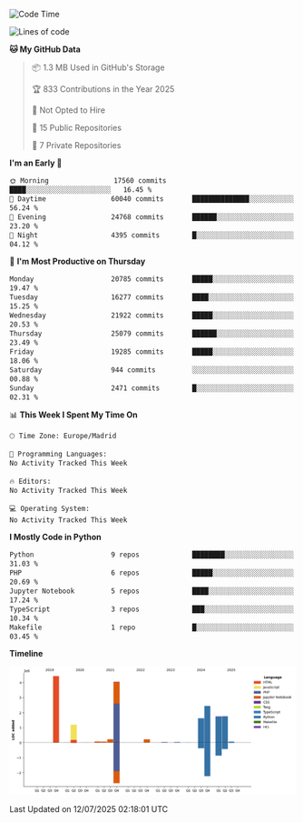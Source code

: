 <!--START_SECTION:waka-->
![Code Time](http://img.shields.io/badge/Code%20Time-839%20hrs%2038%20mins-blue)

![Lines of code](https://img.shields.io/badge/From%20Hello%20World%20I%27ve%20Written-18.0%20million%20lines%20of%20code-blue)

**🐱 My GitHub Data** 

> 📦 1.3 MB Used in GitHub's Storage 
 > 
> 🏆 833 Contributions in the Year 2025
 > 
> 🚫 Not Opted to Hire
 > 
> 📜 15 Public Repositories 
 > 
> 🔑 7 Private Repositories 
 > 
**I'm an Early 🐤** 

```text
🌞 Morning                17560 commits       ████░░░░░░░░░░░░░░░░░░░░░   16.45 % 
🌆 Daytime                60040 commits       ██████████████░░░░░░░░░░░   56.24 % 
🌃 Evening                24768 commits       ██████░░░░░░░░░░░░░░░░░░░   23.20 % 
🌙 Night                  4395 commits        █░░░░░░░░░░░░░░░░░░░░░░░░   04.12 % 
```
📅 **I'm Most Productive on Thursday** 

```text
Monday                   20785 commits       █████░░░░░░░░░░░░░░░░░░░░   19.47 % 
Tuesday                  16277 commits       ████░░░░░░░░░░░░░░░░░░░░░   15.25 % 
Wednesday                21922 commits       █████░░░░░░░░░░░░░░░░░░░░   20.53 % 
Thursday                 25079 commits       ██████░░░░░░░░░░░░░░░░░░░   23.49 % 
Friday                   19285 commits       █████░░░░░░░░░░░░░░░░░░░░   18.06 % 
Saturday                 944 commits         ░░░░░░░░░░░░░░░░░░░░░░░░░   00.88 % 
Sunday                   2471 commits        █░░░░░░░░░░░░░░░░░░░░░░░░   02.31 % 
```


📊 **This Week I Spent My Time On** 

```text
🕑︎ Time Zone: Europe/Madrid

💬 Programming Languages: 
No Activity Tracked This Week

🔥 Editors: 
No Activity Tracked This Week

💻 Operating System: 
No Activity Tracked This Week
```

**I Mostly Code in Python** 

```text
Python                   9 repos             ████████░░░░░░░░░░░░░░░░░   31.03 % 
PHP                      6 repos             █████░░░░░░░░░░░░░░░░░░░░   20.69 % 
Jupyter Notebook         5 repos             ████░░░░░░░░░░░░░░░░░░░░░   17.24 % 
TypeScript               3 repos             ███░░░░░░░░░░░░░░░░░░░░░░   10.34 % 
Makefile                 1 repo              █░░░░░░░░░░░░░░░░░░░░░░░░   03.45 % 
```



**Timeline**

![Lines of Code chart](https://raw.githubusercontent.com/danisoronellas/danisoronellas/main/assets/bar_graph.png)


 Last Updated on 12/07/2025 02:18:01 UTC
<!--END_SECTION:waka-->
